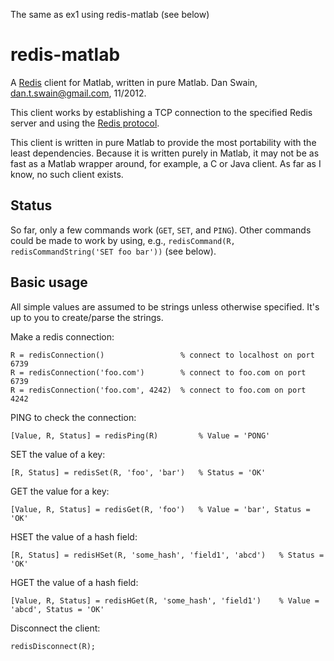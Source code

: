 The same as ex1 using redis-matlab (see below)


# redis-matlab

A [Redis](http://redis.io) client for Matlab, written in pure Matlab.  Dan Swain, dan.t.swain@gmail.com, 11/2012.

This client works by establishing a TCP connection to the specified Redis server and using the [Redis protocol](http://redis.io/topics/protocol).

This client is written in pure Matlab to provide the most portability with the least dependencies.  Because it is written purely in Matlab, it may not be as fast as a Matlab wrapper around, for example, a C or Java client.  As far as I know, no such client exists.

## Status

So far, only a few commands work (`GET`, `SET`, and `PING`).  Other commands could be made to work by using, e.g., `redisCommand(R, redisCommandString('SET foo bar'))` (see below).

## Basic usage

All simple values are assumed to be strings unless otherwise specified.  It's up to you to create/parse the strings.

Make a redis connection:

    R = redisConnection()                 % connect to localhost on port 6739
    R = redisConnection('foo.com')        % connect to foo.com on port 6739
    R = redisConnection('foo.com', 4242)  % connect to foo.com on port 4242

PING to check the connection:

    [Value, R, Status] = redisPing(R)         % Value = 'PONG'

SET the value of a key:

    [R, Status] = redisSet(R, 'foo', 'bar')   % Status = 'OK'

GET the value for a key:

    [Value, R, Status] = redisGet(R, 'foo')   % Value = 'bar', Status = 'OK'

HSET the value of a hash field:

    [R, Status] = redisHSet(R, 'some_hash', 'field1', 'abcd')   % Status = 'OK'

HGET the value of a hash field:

    [Value, R, Status] = redisHGet(R, 'some_hash', 'field1')    % Value = 'abcd', Status = 'OK'

Disconnect the client:

    redisDisconnect(R);

